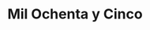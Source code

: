 ---
title: "Mil Ochenta y Cinco"
url: /ciudad-autonoma-de-buenos-aires/mil-ochenta-y-cinco/
shop: Kleidung
---
